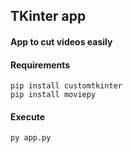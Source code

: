 ## TKinter app 

#### App to cut videos easily

#### Requirements
````
pip install customtkinter
pip install moviepy
````

#### Execute

````
py app.py
````
